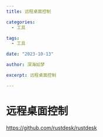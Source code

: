 ```yaml
---
title: 远程桌面控制

categories:
  - 工具

tags:
  - 工具

date: "2023-10-13"

author: 深海如梦

excerpt: 远程桌面控制

---
```


# 远程桌面控制

https://github.com/rustdesk/rustdesk